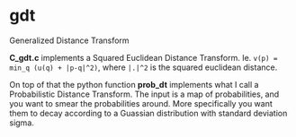 gdt
===

Generalized Distance Transform

**C_gdt.c** implements a Squared Euclidean Distance Transform.
Ie. `v(p) = min_q (u(q) + |p-q|^2)`, where `|.|^2` is the squared euclidean
distance.

On top of that the python function **prob_dt** implements what I call a
Probabilistic Distance Transform. The input is a map of probabilities, and
you want to smear the probabilities around. More specifically you want them
to decay according to a Guassian distribution with standard deviation sigma.
